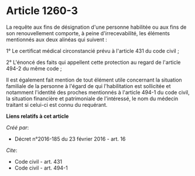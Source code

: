 # Article 1260-3

La requête aux fins de désignation d'une personne habilitée ou aux fins de son renouvellement comporte, à peine
d'irrecevabilité, les éléments mentionnés aux deux alinéas qui suivent : 

1° Le certificat médical circonstancié prévu à l'article 431 du code civil ; 

2° L'énoncé des faits qui appellent cette protection au regard de l'article 494-2 du même code ; 

Il est également fait mention de tout élément utile concernant la situation familiale de la personne à l'égard de qui
l'habilitation est sollicitée et notamment l'identité des proches mentionnés à l'article 494-1 du code civil, la situation
financière et patrimoniale de l'intéressé, le nom du médecin traitant si celui-ci est connu du requérant.

**Liens relatifs à cet article**

_Créé par_:

  - Décret n°2016-185 du 23 février 2016 - art. 16

_Cite_:

  - Code civil - art. 431
  - Code civil - art. 494-1
